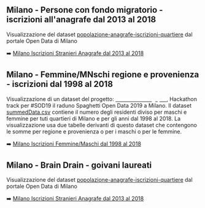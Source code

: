 ## Milano - Persone con fondo migratorio - iscrizioni all'anagrafe dal 2013 al 2018 

Visualizzazione del dataset <a href="http://dati.comune.milano.it/dataset/ds331-popolazione-anagrafe-iscrizioni-quartiere" target="_blank">popolazione-anagrafe-iscrizioni-quartiere</a> dal portale Open Data di Milano

:arrow_right: [Milano Iscrizioni Stranieri Anagrafe dal 2013 al 2018](http://explore.ixmaps.com?project=https://raw.githubusercontent.com/gjrichter/viz/master/Milano/ixmaps_project_Milano_Anagrafe_Iscrizioni_per_Quartiere_fiori.json)



## Milano - Femmine/MNschi regione e provenienza - iscrizioni dal 1998 al 2018

Visualizzazione di un dataset del progetto: <a href="https://github.com/spaghetti-open-data/-milano-melting-pot/" target="_blank"><b><span style="color:#ffffff">milano-melting-pot</span></b></a>, Hackathon track per #SOD19 il raduno Spaghetti Open Data 2019 a Milano. Il dataset <a href="https://github.com/spaghetti-open-data/-milano-melting-pot/blob/master/dati/summedData.csv">summedData.csv</a> contiene il numero degli residenti diviso per maschi e femmine per tuti quartieri di Milano e per gli anni dal 1998 al 2018. La visualizzazione usa due tabelle derivanti di questo dataset che contengono le somme per regione e provenienza o per i maschi o per le femmine.

:arrow_right: [Milano Iscrizioni Femmine/Maschi dal 1998 al 2018](https://gjrichter.github.io/viz/Milano/stranieri_FM_2001_2018_dark.html)



## Milano - Brain Drain - goivani laureati 

Visualizzazione del dataset <a href="http://dati.comune.milano.it/dataset/ds331-popolazione-anagrafe-iscrizioni-quartiere" target="_blank">popolazione-anagrafe-iscrizioni-quartiere</a> dal portale Open Data di Milano

:arrow_right: [Milano Iscrizioni Stranieri Anagrafe dal 2013 al 2018](http://explore.ixmaps.com?project=https://raw.githubusercontent.com/gjrichter/viz/master/Milano/ixmaps_project_Brain-Drain-Milano_2003-2018.json)




